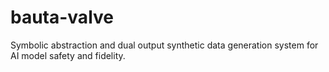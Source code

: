 # bauta-valve
Symbolic abstraction and dual output synthetic data generation system for AI model safety and fidelity.
